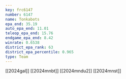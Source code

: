 ```yaml
---
key: frc6147
number: 6147
name: Tonkabots
epa_end: 35.19
auto_epa_end: 11.01
teleop_epa_end: 15.76
endgame_epa_end: 8.42
winrate: 0.6538
district_epa_rank: 63
district_epa_percentile: 0.965
type: Team
---
```

[[2024gal]]
[[2024mnbt]]
[[2024mndu2]]
[[2024mnst]]
